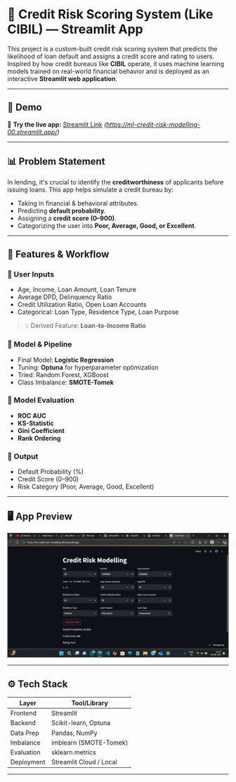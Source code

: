 # 🏦 Credit Risk Scoring System (Like CIBIL) — Streamlit App

This project is a custom-built credit risk scoring system that predicts the likelihood of loan default and assigns a credit score and rating to users. Inspired by how credit bureaus like **CIBIL** operate, it uses machine learning models trained on real-world financial behavior and is deployed as an interactive **Streamlit web application**.

---

## 🚀 Demo

🎯 **Try the live app:** [Streamlit Link](#) *(https://ml-credit-risk-modelling-00.streamlit.app/)*  

---

## 📊 Problem Statement

In lending, it's crucial to identify the **creditworthiness** of applicants before issuing loans. This app helps simulate a credit bureau by:
- Taking in financial & behavioral attributes.
- Predicting **default probability**.
- Assigning a **credit score (0–900)**.
- Categorizing the user into **Poor, Average, Good, or Excellent**.

---

## 🧠 Features & Workflow

### 🔹 User Inputs
- Age, Income, Loan Amount, Loan Tenure
- Average DPD, Delinquency Ratio
- Credit Utilization Ratio, Open Loan Accounts
- Categorical: Loan Type, Residence Type, Loan Purpose

> 💡 Derived Feature: **Loan-to-Income Ratio**

### 🔹 Model & Pipeline
- Final Model: **Logistic Regression**
- Tuning: **Optuna** for hyperparameter optimization
- Tried: Random Forest, XGBoost
- Class Imbalance: **SMOTE-Tomek**

### 🔹 Model Evaluation
- **ROC AUC**
- **KS-Statistic**
- **Gini Coefficient**
- **Rank Ordering**

### 🔹 Output
- Default Probability (%)
- Credit Score (0–900)
- Risk Category (Poor, Average, Good, Excellent)

---

## 🖥️ App Preview

![App Screenshot](screenshot.png) <!-- Add your screenshot image -->

---

## ⚙️ Tech Stack

| Layer        | Tool/Library              |
|--------------|---------------------------|
| Frontend     | Streamlit                 |
| Backend      | Scikit-learn, Optuna      |
| Data Prep    | Pandas, NumPy             |
| Imbalance    | imblearn (SMOTE-Tomek)    |
| Evaluation   | sklearn.metrics           |
| Deployment   | Streamlit Cloud / Local   |

---

